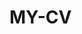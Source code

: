  # MY-CV  
 
       
        
           
                 
           
            
                 
          
       
     
   
    
 
  
